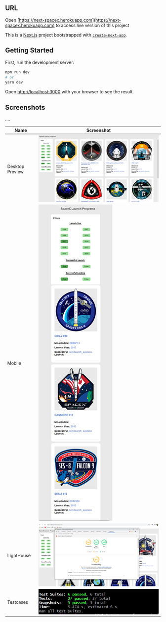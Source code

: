 ## URL

Open [https://next-spacex.herokuapp.com](https://next-spacex.herokuapp.com) to access live version of this project

This is a [Next.js](https://nextjs.org/) project bootstrapped with [`create-next-app`](https://github.com/vercel/next.js/tree/canary/packages/create-next-app).

## Getting Started

First, run the development server:

```bash
npm run dev
# or
yarn dev
```

Open [http://localhost:3000](http://localhost:3000) with your browser to see the result.

## Screenshots

....

| Name            | Screenshot                                                                                                       |
| --------------- | ---------------------------------------------------------------------------------------------------------------- |
| Desktop Preview | ![Desktop Screenshot](https://github.com/demukeshchouhan/spacex/blob/master/public/screenshot/screenshot1.PNG)   |
| Mobile          | ![Mobile screenshot](https://github.com/demukeshchouhan/spacex/blob/master/public/screenshot/mobile_SS.png)      |
| LightHouse      | ![Lighthouse screenshot](https://github.com/demukeshchouhan/spacex/blob/master/public/screenshot/lighthouse.PNG) |
| Testcases       | ![testcase screenshot](https://github.com/demukeshchouhan/spacex/blob/master/public/screenshot/test.PNG)         |
